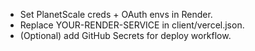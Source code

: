 - Set PlanetScale creds + OAuth envs in Render.
- Replace YOUR-RENDER-SERVICE in client/vercel.json.
- (Optional) add GitHub Secrets for deploy workflow.
